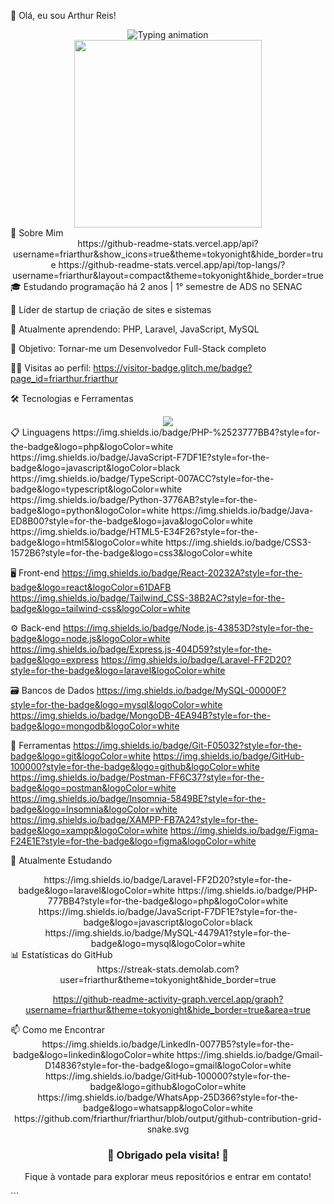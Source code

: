 👋 Olá, eu sou Arthur Reis!
<div align="center"> <img src="https://readme-typing-svg.demolab.com?font=Fira+Code&size=30&duration=3000&pause=1000&color=38A1DB&center=true&vCenter=true&width=500&lines=Desenvolvedor+Full-Stack;Apaixonado+por+Tecnologia;Focado+em+PHP;Líder+de+Startup" alt="Typing animation" /> </div><div align="center"> <img src="https://media.giphy.com/media/v1.Y2lkPTc5MGI3NjExcWJ2d2J5eWx6b3R3eWx0eWJ5d2Z0b2FqY2J6eGZ0dXJqZ3R0eW5xZyZlcD12MV9pbnRlcm5hbF9naWZfYnlfaWQmY3Q9Zw/qgQUggAC3Pfv687qPC/giphy.gif" width="300"> </div>
🚀 Sobre Mim
<div align="center">
https://github-readme-stats.vercel.app/api?username=friarthur&show_icons=true&theme=tokyonight&hide_border=true
https://github-readme-stats.vercel.app/api/top-langs/?username=friarthur&layout=compact&theme=tokyonight&hide_border=true

</div>
🎓 Estudando programação há 2 anos | 1° semestre de ADS no SENAC

💼 Líder de startup de criação de sites e sistemas

🌱 Atualmente aprendendo: PHP, Laravel, JavaScript, MySQL

🎯 Objetivo: Tornar-me um Desenvolvedor Full-Stack completo

👨‍💻 Visitas ao perfil: https://visitor-badge.glitch.me/badge?page_id=friarthur.friarthur

🛠️ Tecnologias e Ferramentas
<div align="center"> <a href="https://skillicons.dev"> <img src="https://skillicons.dev/icons?i=php,laravel,js,ts,react,tailwind,nodejs,mysql,git,github,html,css,python,java,postman,figma" /> </a> </div>
📋 Linguagens
https://img.shields.io/badge/PHP-%2523777BB4?style=for-the-badge&logo=php&logoColor=white
https://img.shields.io/badge/JavaScript-F7DF1E?style=for-the-badge&logo=javascript&logoColor=black
https://img.shields.io/badge/TypeScript-007ACC?style=for-the-badge&logo=typescript&logoColor=white
https://img.shields.io/badge/Python-3776AB?style=for-the-badge&logo=python&logoColor=white
https://img.shields.io/badge/Java-ED8B00?style=for-the-badge&logo=java&logoColor=white
https://img.shields.io/badge/HTML5-E34F26?style=for-the-badge&logo=html5&logoColor=white
https://img.shields.io/badge/CSS3-1572B6?style=for-the-badge&logo=css3&logoColor=white

🖥️ Front-end
https://img.shields.io/badge/React-20232A?style=for-the-badge&logo=react&logoColor=61DAFB
https://img.shields.io/badge/Tailwind_CSS-38B2AC?style=for-the-badge&logo=tailwind-css&logoColor=white

⚙️ Back-end
https://img.shields.io/badge/Node.js-43853D?style=for-the-badge&logo=node.js&logoColor=white
https://img.shields.io/badge/Express.js-404D59?style=for-the-badge&logo=express
https://img.shields.io/badge/Laravel-FF2D20?style=for-the-badge&logo=laravel&logoColor=white

🗃️ Bancos de Dados
https://img.shields.io/badge/MySQL-00000F?style=for-the-badge&logo=mysql&logoColor=white
https://img.shields.io/badge/MongoDB-4EA94B?style=for-the-badge&logo=mongodb&logoColor=white

🔧 Ferramentas
https://img.shields.io/badge/Git-F05032?style=for-the-badge&logo=git&logoColor=white
https://img.shields.io/badge/GitHub-100000?style=for-the-badge&logo=github&logoColor=white
https://img.shields.io/badge/Postman-FF6C37?style=for-the-badge&logo=postman&logoColor=white
https://img.shields.io/badge/Insomnia-5849BE?style=for-the-badge&logo=Insomnia&logoColor=white
https://img.shields.io/badge/XAMPP-FB7A24?style=for-the-badge&logo=xampp&logoColor=white
https://img.shields.io/badge/Figma-F24E1E?style=for-the-badge&logo=figma&logoColor=white

🌱 Atualmente Estudando
<div align="center">
https://img.shields.io/badge/Laravel-FF2D20?style=for-the-badge&logo=laravel&logoColor=white
https://img.shields.io/badge/PHP-777BB4?style=for-the-badge&logo=php&logoColor=white
https://img.shields.io/badge/JavaScript-F7DF1E?style=for-the-badge&logo=javascript&logoColor=black
https://img.shields.io/badge/MySQL-4479A1?style=for-the-badge&logo=mysql&logoColor=white

</div>
📊 Estatísticas do GitHub
<div align="center">
https://streak-stats.demolab.com?user=friarthur&theme=tokyonight&hide_border=true

https://github-readme-activity-graph.vercel.app/graph?username=friarthur&theme=tokyonight&hide_border=true&area=true

</div>
📫 Como me Encontrar
<div align="center">
https://img.shields.io/badge/LinkedIn-0077B5?style=for-the-badge&logo=linkedin&logoColor=white
https://img.shields.io/badge/Gmail-D14836?style=for-the-badge&logo=gmail&logoColor=white
https://img.shields.io/badge/GitHub-100000?style=for-the-badge&logo=github&logoColor=white
https://img.shields.io/badge/WhatsApp-25D366?style=for-the-badge&logo=whatsapp&logoColor=white

</div><div align="center">
https://github.com/friarthur/friarthur/blob/output/github-contribution-grid-snake.svg

</div><div align="center"> <h3>🎉 Obrigado pela visita! 🎉</h3> <p>Fique à vontade para explorar meus repositórios e entrar em contato!</p> </div> ```
